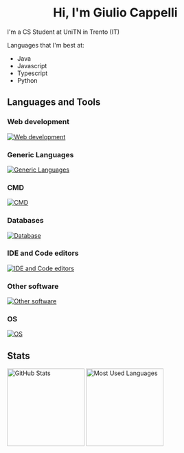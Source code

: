 <h1 align="center">Hi, I'm Giulio Cappelli</h1>

I'm a CS Student at UniTN in Trento (IT)

Languages that I'm best at:

- Java
- Javascript
- Typescript
- Python

## Languages and Tools

### Web development

[![Web development](https://skillicons.dev/icons?i=css,html,php,js,ts,nodejs,react,nextjs)]()

### Generic Languages

[![Generic Languages](https://skillicons.dev/icons?i=cpp,cs,dotnet,java,python,r)]()

### CMD

[![CMD](https://skillicons.dev/icons?i=bash,docker,git)]()

### Databases

[![Database](https://skillicons.dev/icons?i=mongo,mysql,postgres)]()

### IDE and Code editors

[![IDE and Code editors](https://skillicons.dev/icons?i=idea,vscode)]()

### Other software

[![Other software](https://skillicons.dev/icons?i=latex,postman,arduino)]()

### OS
[![OS](https://skillicons.dev/icons?i=windows,apple,linux,raspberrypi)]()

## Stats

<div>
  <img height="180rem" alt="GitHub Stats" src="https://github-readme-stats.vercel.app/api?username=Giulio-Cappelli&show_icons=true&theme=dark&count_private=true&bg_color=0d1117"/>
  <img height="180em" alt="Most Used Languages" src="https://github-readme-stats.vercel.app/api/top-langs/?username=Giulio-Cappelli&layout=compact&langs_count-16&theme=dark&bg_color=0d1117"/>
</div>
